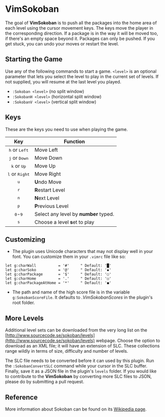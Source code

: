 # VimSokoban

The goal of **VimSokoban** is to push all the packages into the home area of each level using the cursor movement keys. The keys move the player in the corresponding direction. If a package is in the way it will be moved too, if there's an empty space beyond it. Packages can only be pushed. If you get stuck, you can undo your moves or restart the level.

## Starting the Game
Use any of the following commands to start a game. `<level>` is an optional parameter that lets you select the level to play in the current set of levels. If not supplied, you will resume at the last level you played.
* `:Sokoban <level>`    (no split window)
* `:SokobanH <level>`   (horizontal split window)
* `:SokobanV <level>`   (vertical split window)

## Keys
These are the keys you need to use when playing the game.

Key | Function
:-:|---
<kbd>h</kbd> or <kbd>Left</kbd> | Move Left
<kbd>j</kbd> or <kbd>Down</kbd> | Move Down
<kbd>k</kbd> or <kbd>Up</kbd> | Move Up
<kbd>l</kbd> or <kbd>Right</kbd> | Move Right
<kbd>u</kbd> | **U**ndo Move
<kbd>r</kbd> | **R**estart Level
<kbd>n</kbd> | **N**ext Level
<kbd>p</kbd> | **P**revious Level
<kbd>0</kbd>-<kbd>9</kbd> | Select any level by **number** typed.
<kbd>s</kbd> | Choose a level **s**et to play

## Customizing
* The plugin uses Unicode characters that may not display well in your font. You can customize them in your `.vimrc` file like so:
```
let g:charWall          = '#'     " Default: '█'
let g:charSoko          = '@'     " Default: '◆'
let g:charPackage       = '$'     " Default: '○'
let g:charHome          = '.'     " Default: '◻'
let g:charPackageAtHome = '*'     " Default: '◼'
```
* The path and name of the high score file is in the variable `g:SokobanScoreFile`. It defaults to *.VimSokobanScores* in the plugin's root folder.

## More Levels
Additional level sets can be downloaded from the very long list on the [http://www.sourcecode.se/sokoban/levels](http://www.sourcecode.se/sokoban/levels) webpage. Choose the option to download as an XML file; it will have an extension of SLC. These collections range wildly in terms of size, difficulty and number of levels.

The SLC file needs to be converted before it can used by this plugin. Run the `:SokobanConvertSLC` command while your cursor in the SLC buffer. Finally, save it as a JSON file in the plugin's `levels` folder. If you would like to contribute to the **VimSokoban** by converting more SLC files to JSON, please do by submitting a pull request.

## Reference
More information about Sokoban can be found on its [Wikipedia page](https://en.wikipedia.org/wiki/Sokoban).

